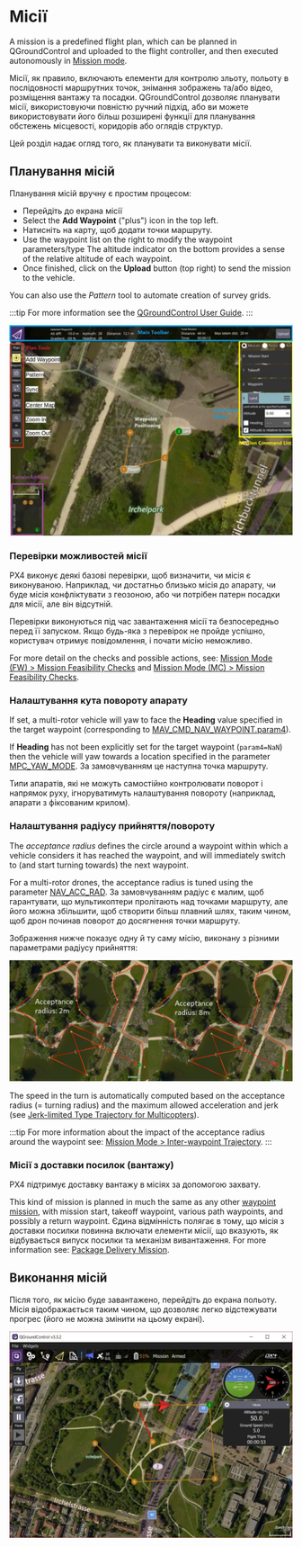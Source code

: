 # Місії

A mission is a predefined flight plan, which can be planned in QGroundControl and uploaded to the flight controller, and then executed autonomously in [Mission mode](../flight_modes_mc/mission.md).

Місії, як правило, включають елементи для контролю зльоту, польоту в послідовності маршрутних точок, знімання зображень та/або відео, розміщення вантажу та посадки.
QGroundControl дозволяє планувати місії, використовуючи повністю ручний підхід, або ви можете використовувати його більш розширені функції для планування обстежень місцевості, коридорів або оглядів структур.

Цей розділ надає огляд того, як планувати та виконувати місії.

## Планування місій

Планування місій вручну є простим процесом:

- Перейдіть до екрана місії
- Select the **Add Waypoint** ("plus") icon in the top left.
- Натисніть на карту, щоб додати точки маршруту.
- Use the waypoint list on the right to modify the waypoint parameters/type
  The altitude indicator on the bottom provides a sense of the relative altitude of each waypoint.
- Once finished, click on the **Upload** button (top right) to send the mission to the vehicle.

You can also use the _Pattern_ tool to automate creation of survey grids.

:::tip
For more information see the [QGroundControl User Guide](https://docs.qgroundcontrol.com/master/en/qgc-user-guide/plan_view/plan_view.html).
:::

![planning-mission](../../assets/flying/planning_mission.jpg)

### Перевірки можливостей місії

PX4 виконує деякі базові перевірки, щоб визначити, чи місія є виконуваною.
Наприклад, чи достатньо близько місія до апарату, чи буде місія конфліктувати з геозоною, або чи потрібен патерн посадки для місії, але він відсутній.

Перевірки виконуються під час завантаження місії та безпосередньо перед її запуском.
Якщо будь-яка з перевірок не пройде успішно, користувач отримує повідомлення, і почати місію неможливо.

For more detail on the checks and possible actions, see: [Mission Mode (FW) > Mission Feasibility Checks](../flight_modes_fw/mission.md#mission-feasibility-checks) and [Mission Mode (MC) > Mission Feasibility Checks](../flight_modes_mc/mission.md#mission-feasibility-checks).

### Налаштування кута повороту апарату

If set, a multi-rotor vehicle will yaw to face the **Heading** value specified in the target waypoint (corresponding to [MAV_CMD_NAV_WAYPOINT.param4](https://mavlink.io/en/messages/common.html#MAV_CMD_NAV_WAYPOINT)).

If **Heading** has not been explicitly set for the target waypoint (`param4=NaN`) then the vehicle will yaw towards a location specified in the parameter [MPC_YAW_MODE](../advanced_config/parameter_reference.md#MPC_YAW_MODE).
За замовчуванням це наступна точка маршруту.

Типи апаратів, які не можуть самостійно контролювати поворот і напрямок руху, ігноруватимуть налаштування повороту (наприклад, апарати з фіксованим крилом).

### Налаштування радіусу прийняття/повороту

The _acceptance radius_ defines the circle around a waypoint within which a vehicle considers it has reached the waypoint, and will immediately switch to (and start turning towards) the next waypoint.

For a multi-rotor drones, the acceptance radius is tuned using the parameter [NAV_ACC_RAD](../advanced_config/parameter_reference.md#NAV_ACC_RAD).
За замовчуванням радіус є малим, щоб гарантувати, що мультикоптери пролітають над точками маршруту, але його можна збільшити, щоб створити більш плавний шлях, таким чином, щоб дрон починав поворот до досягнення точки маршруту.

Зображення нижче показує одну й ту саму місію, виконану з різними параметрами радіусу прийняття:

![acceptance radius comparison](../../assets/flying/acceptance_radius_comparison.jpg)

The speed in the turn is automatically computed based on the acceptance radius (= turning radius) and the maximum allowed acceleration and jerk (see [Jerk-limited Type Trajectory for Multicopters](../config_mc/mc_jerk_limited_type_trajectory.md#auto-mode)).

:::tip
For more information about the impact of the acceptance radius around the waypoint see: [Mission Mode > Inter-waypoint Trajectory](../flight_modes_fw/mission.md#rounded-turns-inter-waypoint-trajectory).
:::

### Місії з доставки посилок (вантажу)

PX4 підтримує доставку вантажу в місіях за допомогою захвату.

This kind of mission is planned in much the same as any other [waypoint mission](../flying/missions.md), with mission start, takeoff waypoint, various path waypoints, and possibly a return waypoint.
Єдина відмінність полягає в тому, що місія з доставки посилки повинна включати елементи місії, що вказують, як відбувається випуск посилки та механізм вивантаження.
For more information see: [Package Delivery Mission](../flying/package_delivery_mission.md).

## Виконання місій

Після того, як місію буде завантажено, перейдіть до екрана польоту.
Місія відображається таким чином, що дозволяє легко відстежувати прогрес (його не можна змінити на цьому екрані).

![flying-mission](../../assets/flying/flying_mission.jpg)
